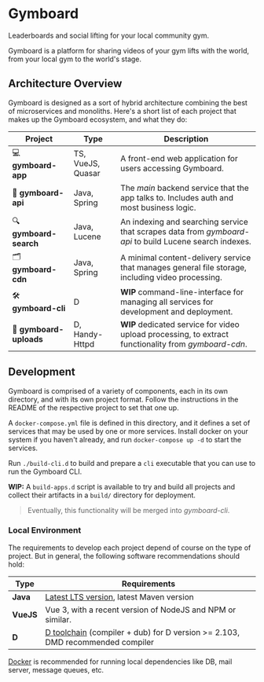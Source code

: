 # Gymboard
Leaderboards and social lifting for your local community gym.

Gymboard is a platform for sharing videos of your gym lifts with the world,
from your local gym to the world's stage.

## Architecture Overview

Gymboard is designed as a sort of hybrid architecture combining the best of
microservices and monoliths. Here's a short list of each project that makes
up the Gymboard ecosystem, and what they do:

| Project | Type | Description |
| ---     | ---  | ---         |
| 💻 **gymboard-app** | TS, VueJS, Quasar | A front-end web application for users accessing Gymboard. |
| 🧬 **gymboard-api** | Java, Spring | The *main* backend service that the app talks to. Includes auth and most business logic. |
| 🔍 **gymboard-search** | Java, Lucene | An indexing and searching service that scrapes data from *gymboard-api* to build Lucene search indexes. |
| 🗂 **gymboard-cdn** | Java, Spring | A minimal content-delivery service that manages general file storage, including video processing. |
| 🛠 **gymboard-cli** | D | **WIP** command-line-interface for managing all services for development and deployment. |
| 📸 **gymboard-uploads** | D, Handy-Httpd | **WIP** dedicated service for video upload processing, to extract functionality from *gymboard-cdn*. |

## Development

Gymboard is comprised of a variety of components, each in its own directory,
and with its own project format. Follow the instructions in the README of the
respective project to set that one up.

A `docker-compose.yml` file is defined in this directory, and it defines a set
of services that may be used by one or more services. Install docker on your
system if you haven't already, and run `docker-compose up -d` to start the
services.

Run `./build-cli.d` to build and prepare a `cli` executable that you can use to
run the Gymboard CLI.

**WIP:**
A `build-apps.d` script is available to try and build all projects and collect
their artifacts in a `build/` directory for deployment.
> Eventually, this functionality will be merged into *gymboard-cli*.

### Local Environment

The requirements to develop each project depend of course on the type of
project. But in general, the following software recommendations should hold:

| Type | Requirements |
| ---  | ---          |
| **Java** | [Latest LTS version](https://adoptium.net/en-GB/temurin/releases/), latest Maven version |
| **VueJS** | Vue 3, with a recent version of NodeJS and NPM or similar. |
| **D** | [D toolchain](https://dlang.org/download.html) (compiler + dub) for D version >= 2.103, DMD recommended compiler |

[Docker](https://www.docker.com/) is recommended for running local dependencies
like DB, mail server, message queues, etc.
